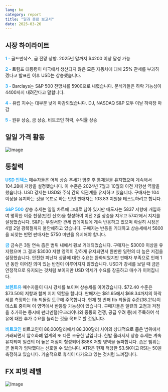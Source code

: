 ```yaml
---
lang: ko
category: report
title: "일과 종료 보고서"
date: 2025-03-26
---
```



<h2>시장 하이라이트</h2>
<strong style="color: #2caef7;">1 - </strong> 골드만삭스, 금 전망 상향. 2025년 말까지 $4200 이상 달성 가능

<strong style="color: #2caef7;">2 - </strong> 트럼프 대통령이 미국에서 생산되지 않은 모든 자동차에 대해 25% 관세를 부과하겠다고 발표한 이후 USD는 상승했습니다.

<strong style="color: #2caef7;">3 - </strong> Barclays는 S&P 500 전망치를 5900으로 내렸습니다. 분석가들은 하락 가능성이 4400까지 내려간다고 말합니다.

<strong style="color: #2caef7;">4 - </strong> 유럽 지수는 대부분 낮게 마감되었습니다. DJ, NASDAQ S&P 모두 이날 하락장 마감

<strong style="color: #2caef7;">5 - </strong> 원유 상승, 금 상승, 비트코인 하락, 수익률 상승



<h2>일일 가격 활동</h2>
<img src="https://markleighedu.github.io/img/Mar-2025/26-Mar-2025/price.jpg" alt="Image"/>

<h2>통찰력</h2>
<strong style="color: #2caef7;">USD 인덱스</strong> 매수자들은 어제 상승 추세가 멈춘 후 통제권을 유지했으며 계속해서 104.28에 저항을 설정했습니다. 이 수준은 2024년 7월과 10월의 이전 저항선 역할을 했습니다. USD 강세는 USD와 주식 간의 역관계를 유지하고 있습니다. 구매자는 104 이상을 유지하는 것을 목표로 하는 반면 판매자는 103.83 지원을 테스트하려고 합니다. 

<strong style="color: #2caef7;">S&P 500</strong> 상승 추세는 일일 차트에 그대로 남아 있지만 매도자는 5837 저항에 개입하여 명확한 이중 천정(반전 신호)을 형성하여 이전 2일 상승을 지우고 5742에서 지지를 설정했습니다. S&P는 무질서한 관세 업데이트에 계속 반응하고 있으며 확실히 시장은 4월 2일 광복절까지 불안해하고 있습니다. 구매자는 반등을 기대하고 상승세에서 5800을 되찾는 반면 판매자는 5750 미만을 유지해야 합니다.  

<strong style="color: #2caef7;">금</strong> 금속은 3일 연속 좁은 범위 내에서 횡보 거래되었습니다. 구매자는 $3000 이상을 유지했으며 그 결과 $3030 저항 영역이 강하게 유지되면서 완만한 일련의 더 높은 저점을 설정했습니다. 안전한 피난처 상품에 대한 수요는 완화되었지만 판매자 부족으로 인해 1년 동안 이어진 의미 있는 반전이 이루어지지 않았습니다. USD가 강세를 보일 때 금은 안정적으로 유지되는 것처럼 보이지만 USD 약세가 수요를 창출하고 매수가 이어집니다.

<strong style="color: #2caef7;">브렌트유</strong> 매수자들이 다시 강세를 보이며 상승세를 이어갔습니다. $72.40 수준은 $73.50의 저항과 함께 지지 역할을 합니다. 판매자는 $81.65에서 $68.34까지의 하락세를 측정하는 fib 되돌림 도구에 주목합니다. 현재 첫 번째 fib 되돌림 수준(38.2%)이 테스트 중이며 이 영역에서 반등할 가능성이 있습니다. 구매자들은 일련의 고점과 저점을 추가하는 동시에 펀더멘털(우크라이나와 중동의 전쟁, 공급 우려 등)에 주목하여 석유에 대한 추가 수요를 늘리는 것을 목표로 할 것입니다.

<strong style="color: #2caef7;">비트코인</strong> 비트코인이 86,000달러에서 88,300달러 사이의 상대적으로 좁은 범위에서 거래되면서 암호화폐 업계의 또 다른 조용한 날입니다. 한발 물러서서 상승 추세는 계속 유지되며 일련의 더 높은 저점이 형성되어 $88K 저항 영역을 돌파합니다. 좁은 범위는 곧 돌파가 임박했다는 신호일 수 있습니다. ATR은 현재 적당한 $3.5K이고 RSI는 50을 측정하고 있습니다. 기술적으로 휴식이 다가오고 있는 것처럼 느껴집니다.



<h2>FX 피벗 레벨</h2>
<img src="https://markleighedu.github.io/img/Mar-2025/26-Mar-2025/pivot.jpg" alt="Image"/>